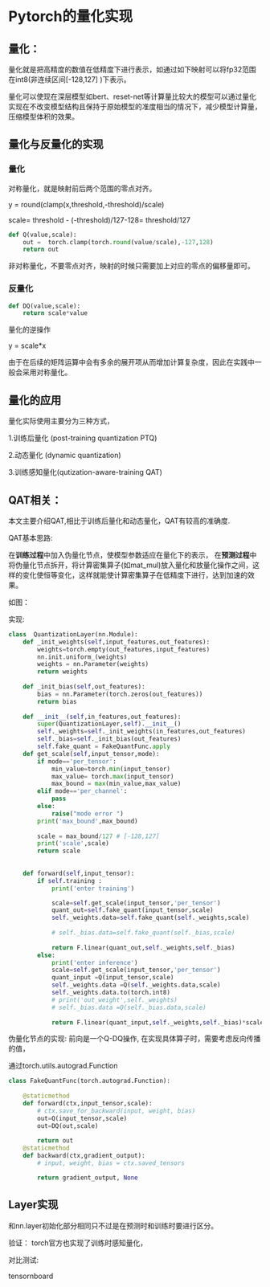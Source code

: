 # Pytorch的量化实现

## 量化：
量化就是把高精度的数值在低精度下进行表示，如通过如下映射可以将fp32范围在int8(非连续区间[-128,127] )下表示。

量化可以使现在深层模型如bert、reset-net等计算量比较大的模型可以通过量化实现在不改变模型结构且保持于原始模型的准度相当的情况下，减少模型计算量，压缩模型体积的效果。

## 量化与反量化的实现

### 量化
对称量化，就是映射前后两个范围的零点对齐。

y = round(clamp(x,threshold,-threshold)/scale)

scale= threshold - (-threshold)/127-128= threshold/127

```python
def Q(value,scale):
    out =  torch.clamp(torch.round(value/scale),-127,128)
    return out
```

非对称量化，不要零点对齐，映射的时候只需要加上对应的零点的偏移量即可。
### 反量化
```python
def DQ(value,scale):
    return scale*value
```
量化的逆操作

y = scale*x

由于在后续的矩阵运算中会有多余的展开项从而增加计算复杂度，因此在实践中一般会采用对称量化。

## 量化的应用
量化实际使用主要分为三种方式，

1.训练后量化 (post-training quantization PTQ)

2.动态量化 (dynamic quantization)

3.训练感知量化(qutization-aware-training QAT)

## QAT相关：

本文主要介绍QAT,相比于训练后量化和动态量化，QAT有较高的准确度.

QAT基本思路:

在**训练过程**中加入伪量化节点，使模型参数适应在量化下的表示，
在**预测过程**中将伪量化节点拆开，将计算密集算子(如mat_mul)放入量化和放量化操作之间，这样的变化使恒等变化，这样就能使计算密集算子在低精度下进行，达到加速的效果。

如图：
  
实现:

```python
class  QuantizationLayer(nn.Module):
    def _init_weights(self,input_features,out_features):
        weights=torch.empty(out_features,input_features)
        nn.init.uniform_(weights)
        weights = nn.Parameter(weights)
        return weights
    
    def _init_bias(self,out_features):
        bias = nn.Parameter(torch.zeros(out_features))
        return bias
    
    def __init__(self,in_features,out_features):
        super(QuantizationLayer,self).__init__()   
        self._weights=self._init_weights(in_features,out_features)
        self._bias=self._init_bias(out_features)
        self.fake_quant = FakeQuantFunc.apply
    def get_scale(self,input_tensor,mode):
        if mode=='per_tensor':
            min_value=torch.min(input_tensor)
            max_value= torch.max(input_tensor)
            max_bound = max(min_value,max_value)
        elif mode=='per_channel':
            pass
        else:
            raise("mode error ")
        print('max_bound',max_bound)
        
        scale = max_bound/127 # [-128,127]
        print('scale',scale)
        return scale
    
        
    def forward(self,input_tensor):
        if self.training : 
            print('enter training')

            scale=self.get_scale(input_tensor,'per_tensor')
            quant_out=self.fake_quant(input_tensor,scale)
            self._weights.data=self.fake_quant(self._weights,scale)
            
            # self._bias.data=self.fake_quant(self._bias,scale)
            
            return F.linear(quant_out,self._weights,self._bias)
        else:
            print('enter inference')
            scale=self.get_scale(input_tensor,'per_tensor')
            quant_input =Q(input_tensor,scale)
            self._weights.data =Q(self._weights.data,scale)
            self._weights.data.to(torch.int8)
            # print('out_weight',self._weights)
            # self._bias.data =Q(self._bias.data,scale)
            
            return F.linear(quant_input,self._weights,self._bias)*scale  #DQ
```

伪量化节点的实现:
前向是一个Q-DQ操作,
在实现具体算子时，需要考虑反向传播的值，

通过torch.utils.autograd.Function
```python 
class FakeQuantFunc(torch.autograd.Function):
        
    @staticmethod
    def forward(ctx,input_tensor,scale):
        # ctx.save_for_backward(input, weight, bias)
        out=Q(input_tensor,scale)
        out=DQ(out,scale)
        
        return out
    @staticmethod
    def backward(ctx,gradient_output):        
        # input, weight, bias = ctx.saved_tensors

        return gradient_output, None
```

## Layer实现
和nn.layer初始化部分相同只不过是在预测时和训练时要进行区分。

验证：
  torch官方也实现了训练时感知量化，

对比测试:
  

tensornboard
